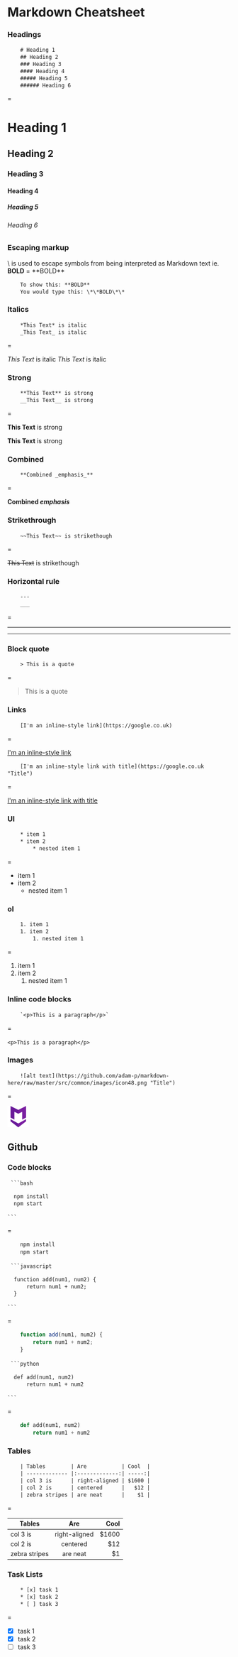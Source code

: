 # Markdown Cheatsheet

### Headings
```
    # Heading 1
    ## Heading 2
    ### Heading 3
    #### Heading 4
    ##### Heading 5
    ###### Heading 6
```

=

# Heading 1
## Heading 2
### Heading 3
#### Heading 4
##### Heading 5
###### Heading 6

### Escaping markup

\ is used to escape symbols from being interpreted as Markdown text ie. **BOLD** = \*\*BOLD\*\*

```
    To show this: **BOLD**
    You would type this: \*\*BOLD\*\*
```

### Italics
```
    *This Text* is italic
    _This Text_ is italic
```

=

*This Text* is italic
_This Text_ is italic

### Strong
```
    **This Text** is strong
    __This Text__ is strong
```

=

**This Text** is strong

__This Text__ is strong

### Combined
```
    **Combined _emphasis_**
```

=

**Combined _emphasis_**

### Strikethrough
```
    ~~This Text~~ is strikethough
```

=

~~This Text~~ is strikethough

### Horizontal rule
```
    ---
    ___
```

=

---
___

### Block quote
```
    > This is a quote
```

=

> This is a quote

### Links
```
    [I'm an inline-style link](https://google.co.uk)
```

=

[I'm an inline-style link](https://google.co.uk)

```
    [I'm an inline-style link with title](https://google.co.uk "Title")
```

=

[I'm an inline-style link with title](https://google.co.uk "Title")

### Ul
```
    * item 1
    * item 2
        * nested item 1
```

=

* item 1
* item 2
    * nested item 1

### ol
```
    1. item 1
    1. item 2
        1. nested item 1 
```

=

1. item 1
1. item 2
    1. nested item 1

### Inline code blocks
```
    `<p>This is a paragraph</p>`
```

=

`<p>This is a paragraph</p>`

### Images
```
    ![alt text](https://github.com/adam-p/markdown-here/raw/master/src/common/images/icon48.png "Title")
```

=

![alt text](https://github.com/adam-p/markdown-here/raw/master/src/common/images/icon48.png "Title")

## Github
### Code blocks
` ```bash`

      npm install
      npm start
` ``` `

=

```bash
    npm install
    npm start
```

` ```javascript`

      function add(num1, num2) {
          return num1 + num2;
      }
` ``` `

=

```javascript
    function add(num1, num2) {
        return num1 + num2;
    }
```

` ```python`

      def add(num1, num2)
          return num1 + num2
` ``` `

=

```python
    def add(num1, num2)
        return num1 + num2
```

### Tables
```
    | Tables        | Are           | Cool  |
    | ------------- |:-------------:| -----:|
    | col 3 is      | right-aligned | $1600 |
    | col 2 is      | centered      |   $12 |
    | zebra stripes | are neat      |    $1 |
```
=

| Tables        | Are           | Cool  |
| ------------- |:-------------:| -----:|
| col 3 is      | right-aligned | $1600 |
| col 2 is      | centered      |   $12 |
| zebra stripes | are neat      |    $1 |

### Task Lists
```
    * [x] task 1
    * [x] task 2
    * [ ] task 3
```

=

* [x] task 1
* [x] task 2
* [ ] task 3